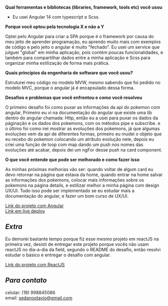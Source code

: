
**Qual ferramentas e bibliotecas (libraries, framework, tools etc) você usou**

- Eu usei Angular 14 com typescript e Scss.

**Porque você optou pela tecnologia X e não a Y**

Optei pelo Angular para criar a SPA porque é o framework por causa do meu jeito de aprender programação, eu aprendo muito mais com exemplos de código e pelo jeito o angular é muito "fechado". Eu usei um service que julguei "global" em minha aplicação, pois contém poucas funcionalidades, e também para compartilhar dados entre a minha aplicação e
  Scss para organizar minha estilização de forma mais prática.

**Quais princípios da engenharia de software que você usou?**

Estruturei meu código no modelo MVW, mesmo sabendo que foi pedido no modelo MVC, porque o angular já é encapsulado dessa forma.

**Desafios e problemas que você enfrentou e como você resolveu**

O primeiro desafio foi como puxar as informações da api do pokemon com angular, Primeiro eu vi na documentação do angular que existe uma lib dentro do angular chamada: Http, então eu a usei para puxar os dados da páginação e os dados dos pokemons, com os métodos pipe e subscribe.
  e o último foi como irei mostrar as evoluções dos pokemons, já que algumas evoluções vem da api de diferentes formas, primeiro eu mudei o objeto que eu recebo do pokemon colocando um atributo evolução nele, depois eu criei uma função de loop com map dando um push nos nomes das evoluções até acabar, depois dei um ngFor desse push na card component.

**O que você entende que pode ser melhorado e como fazer isso**

As minhas próximas melhorias vão ser: quando voltar de algum card eu devo retornar na página que estava da home, quando entrar na home salvar as informações dos pokemons, colocar mais informações sobre os pokemons na página details, e estilizar melhor a minha página com design UX/UI.
Tudo isso pode ser implementado se eu estudar mais a documentação do angular, e fazer um bom curso de UX/UI.

[Link do projeto com Angular](https://github.com/otaviusedano/pokemon-search-V2)   
[Link em live deploy](https://pokemon-search-v2-angular.vercel.app/)

*Extra*
----

Eu demorei bastante tempo porque fiz esse mesmo projeto em reactJS na primeira vez, desisti de entregar este projeto porque vocês não usam reactJS no dia-a-dia da field, segundo o README do desafio, então resolvi estudar o básico e entregar o desafio com angular.

[Link do projeto com ReactJS](https://github.com/otaviusedano/pokemon-search-V2)  


*Para contato*
---

celular: (19) 998845086  
email: sedanootavio@gmail.com
